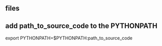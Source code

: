 ## files


## add path_to_source_code to the PYTHONPATH

export PYTHONPATH=$PYTHONPATH:path_to_source_code